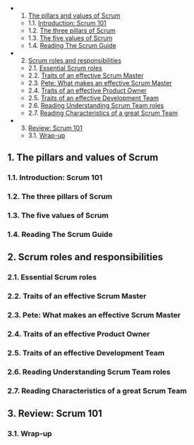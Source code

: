 <!-- vscode-markdown-toc -->
* 1. [The pillars and values of Scrum](#ThepillarsandvaluesofScrum)
	* 1.1. [Introduction: Scrum 101](#Introduction:Scrum101)
	* 1.2. [The three pillars of Scrum](#ThethreepillarsofScrum)
	* 1.3. [The five values of Scrum](#ThefivevaluesofScrum)
	* 1.4. [Reading The Scrum Guide](#ReadingTheScrumGuide)
* 2. [Scrum roles and responsibilities](#Scrumrolesandresponsibilities)
	* 2.1. [Essential Scrum roles](#EssentialScrumroles)
	* 2.2. [Traits of an effective Scrum Master](#TraitsofaneffectiveScrumMaster)
	* 2.3. [Pete: What makes an effective Scrum Master](#Pete:WhatmakesaneffectiveScrumMaster)
	* 2.4. [Traits of an effective Product Owner](#TraitsofaneffectiveProductOwner)
	* 2.5. [Traits of an effective Development Team](#TraitsofaneffectiveDevelopmentTeam)
	* 2.6. [Reading Understanding Scrum Team roles](#ReadingUnderstandingScrumTeamroles)
	* 2.7. [Reading Characteristics of a great Scrum Team](#ReadingCharacteristicsofagreatScrumTeam)
* 3. [Review: Scrum 101](#Review:Scrum101)
	* 3.1. [Wrap-up](#Wrap-up)

<!-- vscode-markdown-toc-config
	numbering=true
	autoSave=true
	/vscode-markdown-toc-config -->
<!-- /vscode-markdown-toc -->



##  1. <a name='ThepillarsandvaluesofScrum'></a>The pillars and values of Scrum

###  1.1. <a name='Introduction:Scrum101'></a>Introduction: Scrum 101

###  1.2. <a name='ThethreepillarsofScrum'></a>The three pillars of Scrum

###  1.3. <a name='ThefivevaluesofScrum'></a>The five values of Scrum

###  1.4. <a name='ReadingTheScrumGuide'></a>Reading The Scrum Guide

##  2. <a name='Scrumrolesandresponsibilities'></a>Scrum roles and responsibilities
###  2.1. <a name='EssentialScrumroles'></a>Essential Scrum roles

###  2.2. <a name='TraitsofaneffectiveScrumMaster'></a>Traits of an effective Scrum Master

###  2.3. <a name='Pete:WhatmakesaneffectiveScrumMaster'></a>Pete: What makes an effective Scrum Master

###  2.4. <a name='TraitsofaneffectiveProductOwner'></a>Traits of an effective Product Owner

###  2.5. <a name='TraitsofaneffectiveDevelopmentTeam'></a>Traits of an effective Development Team

###  2.6. <a name='ReadingUnderstandingScrumTeamroles'></a>Reading Understanding Scrum Team roles

###  2.7. <a name='ReadingCharacteristicsofagreatScrumTeam'></a>Reading Characteristics of a great Scrum Team

##  3. <a name='Review:Scrum101'></a>Review: Scrum 101

###  3.1. <a name='Wrap-up'></a>Wrap-up
